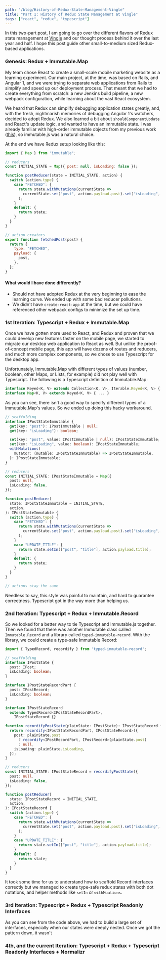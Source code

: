 ```yaml
---
path: "/blog/History-of-Redux-State-Management-Vingle"
title: "Part 1: History of Redux State Management at Vingle"
tags: ["react", "redux", "typescript"]
---
```


In this two-part post, I am going to go over the different flavors of Redux state management at [Vingle](www.vingle.net) and our thought process behind it over the last year and half. I hope this post guide other small-to-medium sized Redux-based applications.

### Genesis: Redux + Immutable.Map

My team chose React to create a small-scale mobile marketing website as a learning experiment. Our main project, at the time, was based on Rails, and Angular 1, and we were trying to separate web applications from Rails to simplify and speed up our deployment process. That meant that we had to create everything from scratch: a new Jenkins build pipeline, a new webpack configuration, while learning about the vast React ecosystem.

We heard that Redux can simplify debugging application states greatly, and, with the fresh, nightmarish memories of debugging Angular 1's watchers, decided to adopt Redux. We also learned a bit about `shouldComponentUpdate` and React's update logic, and wanted to have an immutable state. I was already familiar with high-order immutable objects from my previous work ([this](https://github.com/implydata/immutable-class)), so immutable.js was a natural choice.

At the end we have Redux setup looking like this:

```javascript
import { Map } from "immutable";

// reducers
const INITIAL_STATE = Map({ post: null, isLoading: false });

function postReducer(state = INITIAL_STATE, action) {
  switch (action.type) {
    case "FETCHED": {
      return state.withMutations(currentState =>
        currentState.set("post", action.payload.post).set("isLoading", false),
      );
    }
    default: {
      return state;
    }
  }
}

// action creators
export function fetchedPost(post) {
  return {
    type: "FETCHED",
    payload: {
      post,
    },
  };
}
```

#### What would I have done differently?

* Should not have adopted Redux at the very beginning to ease the learning curve. We ended up with some bad reducer pollutions.
* We didn't have `create-react-app` at the time, but we could have referenced other webpack configs to minimize the set up time.

### 1st Iteration: Typescript + Redux + Immutable.Map

Once we have gotten more used to React, and Redux and proven that we could develop new features faster on the mobile page, we started to migrate our desktop web application to React as well. But unlike the proof-of-concept mobile page, this app will have dozens of routes and reducers, and much more complex components, so we chose to use Typescript for the desktop app.

Unfortunately, Immutable.Map with different types of values (number, boolean, other Maps, or Lists, for example) did not play well with Typescript. The following is a Typescript definition of Immutable.Map:

```typescript
interface Keyed<K, V> extends Collection<K, V>, Iterable.Keyed<K, V> { ... }
interface Map<K, V> extends Keyed<K, V> { ... }
```

As you can see, there isn't a good way to specify different types of a Immutable.Map's values. So we ended up doing this hacky workaround.

```typescript
// scaffolding
interface IPostStateImmutable {
  get(key: "post"): IPostImmutable | null;
  get(key: "isLoading"): boolean;

  set(key: "post", value: IPostImmutable | null): IPostStateImmutable;
  set(key: "isLoading", value: boolean): IPostStateImmutable;
  withMutations(
    mutator: (mutable: IPostStateImmutable) => IPostStateImmutable,
  ): IPostStateImmutable;
}

// reducers
const INITIAL_STATE: IPostStateImmutable = Map({
  post: null,
  isLoading: false,
});

function postReducer(
  state: IPostStateImmutable = INITIAL_STATE,
  action,
): IPostStateImmutable {
  switch (action.type) {
    case "FETCHED": {
      return state.withMutations(currentState =>
        currentState.set("post", action.payload.post).set("isLoading", false),
      );
    }
    case "UPDATE_TITLE": {
      return state.setIn(["post", "title"], action.payload.title);
    }
    default: {
      return state;
    }
  }
}

// actions stay the same
```

Needless to say, this style was painful to maintain, and hard to guarantee correctness. Typescript got in the way more than helping us.

### 2nd Iteration: Typescript + Redux + Immutable.Record

So we looked for a better way to tie Typescript and Immutable.js together. Then we found that there was another Immutable class called `Immutable.Record` and a library called `typed-immutable-record`. With the library, we could create a type-safe Immutable Record:

```typescript
import { TypedRecord, recordify } from "typed-immutable-record";

// scaffolding
interface IPostState {
  post: IPost;
  isLoading: boolean;
}

interface IPostStateRecordPart {
  post: IPostRecord;
  isLoading: boolean;
}

interface IPostStateRecord
  extends TypedRecord<IPostStateRecordPart>,
    IPostStateRecord {}

function recordifyPostState(plainState: IPostState): IPostStateRecord {
  return recordify<IPostStateRecordPart, IPostStateRecord>({
    post: plainState.post
      ? recordify<IPostRecordPart, IPostRecord>(plainState.post)
      : null,
    isLoading: plainState.isLoading,
  });
}

// reducers
const INITIAL_STATE: IPostStateRecord = recordifyPostState({
  post: null,
  isLoading: false,
});

function postReducer(
  state: IPostStateRecord = INITIAL_STATE,
  action,
): IPostStateRecord {
  switch (action.type) {
    case "FETCHED": {
      return state.withMutations(currentState =>
        currentState.set("post", action.payload.post).set("isLoading", false),
      );
    }
    case "UPDATE_TITLE": {
      return state.setIn(["post", "title"], action.payload.title);
    }
    default: {
      return state;
    }
  }
}
```

It took some time for us to understand how to scaffold Record interfaces correctly but we managed to create type-safe redux states with both dot notations, and helper methods like `setIn` or `withMuations`.

### 3rd Iteration: Typescript + Redux + Typescript Readonly Interfaces

As you can see from the code above, we had to build a large set of interfaces, especially when our states were deeply nested. Once we got the pattern down, it wasn't

### 4th, and the current Iteration: Typescript + Redux + Typescript Readonly Interfaces + Normalizr
